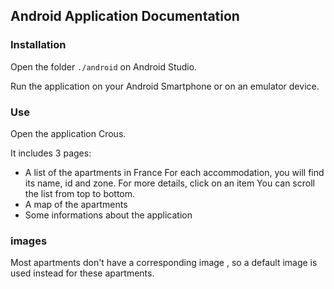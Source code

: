 ## Android Application Documentation

### Installation

Open the folder `./android` on Android Studio.

Run the application on your Android Smartphone or on an emulator device.

### Use

Open the application Crous.

It includes 3 pages:
- A list of the apartments in France
For each accommodation, you will find its name, id and zone.
For more details, click on an item
You can scroll the list from top to bottom.
- A map of the apartments
- Some informations about the application

### images
Most apartments don't have a corresponding image , so a default image is used instead for these apartments.
